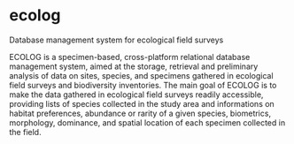ecolog
======

Database management system for ecological field surveys

ECOLOG is a specimen-based, cross-platform relational database management system, aimed at the storage, retrieval and preliminary analysis of data on sites, species, and specimens gathered in ecological field surveys and biodiversity inventories. The main goal of ECOLOG is to make the data gathered in ecological field surveys readily accessible, providing lists of species collected in the study area and informations on habitat preferences, abundance or rarity of a given species, biometrics, morphology, dominance, and spatial location of each specimen collected in the field.
